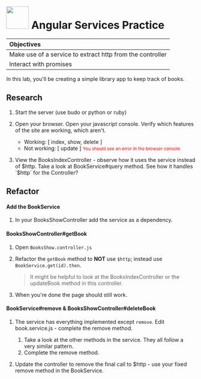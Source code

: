 # <img src="https://cloud.githubusercontent.com/assets/7833470/10899314/63829980-8188-11e5-8cdd-4ded5bcb6e36.png" height="60"> Angular Services Practice

| **Objectives** |
| :---- |
| Make use of a service to extract http from the controller |
| Interact with promises |

In this lab, you'll be creating a simple library app to keep track of books.



## Research

1. Start the server (use budo or python or ruby)
1. Open your browser.  Open your javascript console. Verify which features of the site are working, which aren't.  
	* Working: [ index, show, delete ]
	* Not working: [ update ] <small style="color: red">You should see an error in the browser console</small>

1. View the BooksIndexController - observe how it uses the service instead of $http.  Take a look at BookService#query method.  See how it handles `$http` for the Controller?

## Refactor

#### Add the BookService

1. In your BooksShowController add the service as a dependency.


#### BooksShowController#getBook

1. Open `BooksShow.controller.js`
1. Refactor the `getBook` method to **NOT** use `$http`; instead use `BookService.get(id).then`.

	> It might be helpful to look at the BooksIndexController or the updateBook method in this controller.
	
1. When you're done the page should still work.

#### BookService#remove &  BooksShowController#deleteBook

1. The service has everything implemented except `remove`. Edit book.service.js - complete the remove method.

	1. Take a look at the other methods in the service.  They all follow a very similar pattern.
	2. Complete the remove method.

1. Update the controller to remove the final call to $http - use your fixed remove method in the BookService.




